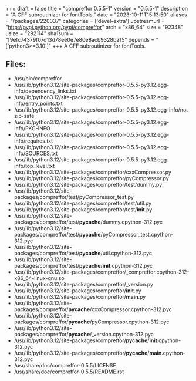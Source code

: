 +++
draft = false
title = "compreffor 0.5.5-1"
version = "0.5.5-1"
description = "A CFF subroutinizer for fontTools."
date = "2023-10-11T15:13:50"
aliases = "/packages/220037"
categories = ['devel-extra']
upstreamurl = "http://pypi.python.org/pypi/compreffor"
arch = "x86_64"
size = "92348"
usize = "292114"
sha1sum = "f9efc74379f07d13d78ee0e7e80e8acb9328b215"
depends = "['python3>=3.10']"
+++
A CFF subroutinizer for fontTools.

## Files: 
* /usr/bin/compreffor
* /usr/lib/python3.12/site-packages/compreffor-0.5.5-py3.12.egg-info/dependency_links.txt
* /usr/lib/python3.12/site-packages/compreffor-0.5.5-py3.12.egg-info/entry_points.txt
* /usr/lib/python3.12/site-packages/compreffor-0.5.5-py3.12.egg-info/not-zip-safe
* /usr/lib/python3.12/site-packages/compreffor-0.5.5-py3.12.egg-info/PKG-INFO
* /usr/lib/python3.12/site-packages/compreffor-0.5.5-py3.12.egg-info/requires.txt
* /usr/lib/python3.12/site-packages/compreffor-0.5.5-py3.12.egg-info/SOURCES.txt
* /usr/lib/python3.12/site-packages/compreffor-0.5.5-py3.12.egg-info/top_level.txt
* /usr/lib/python3.12/site-packages/compreffor/cxxCompressor.py
* /usr/lib/python3.12/site-packages/compreffor/pyCompressor.py
* /usr/lib/python3.12/site-packages/compreffor/test/dummy.py
* /usr/lib/python3.12/site-packages/compreffor/test/pyCompressor_test.py
* /usr/lib/python3.12/site-packages/compreffor/test/util.py
* /usr/lib/python3.12/site-packages/compreffor/test/__init__.py
* /usr/lib/python3.12/site-packages/compreffor/test/__pycache__/dummy.cpython-312.pyc
* /usr/lib/python3.12/site-packages/compreffor/test/__pycache__/pyCompressor_test.cpython-312.pyc
* /usr/lib/python3.12/site-packages/compreffor/test/__pycache__/util.cpython-312.pyc
* /usr/lib/python3.12/site-packages/compreffor/test/__pycache__/__init__.cpython-312.pyc
* /usr/lib/python3.12/site-packages/compreffor/_compreffor.cpython-312-x86_64-linux-gnu.so
* /usr/lib/python3.12/site-packages/compreffor/_version.py
* /usr/lib/python3.12/site-packages/compreffor/__init__.py
* /usr/lib/python3.12/site-packages/compreffor/__main__.py
* /usr/lib/python3.12/site-packages/compreffor/__pycache__/cxxCompressor.cpython-312.pyc
* /usr/lib/python3.12/site-packages/compreffor/__pycache__/pyCompressor.cpython-312.pyc
* /usr/lib/python3.12/site-packages/compreffor/__pycache__/_version.cpython-312.pyc
* /usr/lib/python3.12/site-packages/compreffor/__pycache__/__init__.cpython-312.pyc
* /usr/lib/python3.12/site-packages/compreffor/__pycache__/__main__.cpython-312.pyc
* /usr/share/doc/compreffor-0.5.5/LICENSE
* /usr/share/doc/compreffor-0.5.5/README.rst
